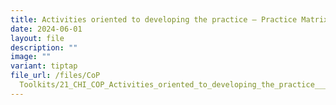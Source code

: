 ```yaml
---
title: Activities oriented to developing the practice – Practice Matrix
date: 2024-06-01
layout: file
description: ""
image: ""
variant: tiptap
file_url: /files/CoP
  Toolkits/21_CHI_COP_Activities_oriented_to_developing_the_practice___Practice_Matrix.pdf
---
```

